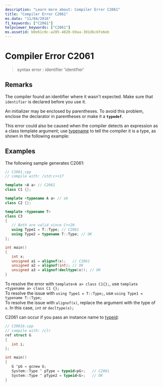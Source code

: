 ```yaml
---
description: "Learn more about: Compiler Error C2061"
title: "Compiler Error C2061"
ms.date: "11/04/2016"
f1_keywords: ["C2061"]
helpviewer_keywords: ["C2061"]
ms.assetid: b0e61c0c-a205-4820-b9aa-301d6c6fe6eb
---
```

# Compiler Error C2061

> syntax error : identifier 'identifier'

## Remarks

The compiler found an identifier where it wasn't expected. Make sure that `identifier` is declared before you use it.

An initializer may be enclosed by parentheses. To avoid this problem, enclose the declarator in parentheses or make it a **`typedef`**.

This error could also be caused when the compiler detects an expression as a class template argument; use [typename](../../cpp/typename.md) to tell the compiler it is a type, as shown in the following example:

## Examples

The following sample generates C2061:

```cpp
// C2061.cpp
// compile with: /std:c++17

template <A a> // C2061
class C1 {};

template <typename A a> // ok
class C2 {};

template <typename T>
class C3
{
   // Both are valid since C++20
   using Type1 = T::Type; // C2061
   using Type2 = typename T::Type; // OK
};

int main()
{
   int x;
   unsigned a1 = alignof(x);   // C2061
   unsigned a2 = alignof(int); // OK
   unsigned a3 = alignof(decltype(x)); // OK
}
```

To resolve the error with `template<A a> class C1{};`, use `template <typename a> class C1 {};`\
To resolve the issue with `using Type1 = T::Type;`, use `using Type1 = typename T::Type;`\
To resolve the issue with `alignof(x)`, replace the argument with the type of `x`. In this case, `int` or `decltype(x);`

C2061 can occur if you pass an instance name to [typeid](../../extensions/typeid-cpp-component-extensions.md):

```cpp
// C2061b.cpp
// compile with: /clr
ref struct G
{
   int i;
};

int main()
{
   G ^pG = gcnew G;
   System::Type ^ pType = typeid<pG>;   // C2061
   System::Type ^ pType2 = typeid<G>;   // OK
}
```
